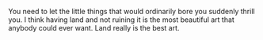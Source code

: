 You need to let the little things that would ordinarily bore you suddenly thrill you.
I think having land and not ruining it is the most beautiful art that anybody could ever want.
Land really is the best art.